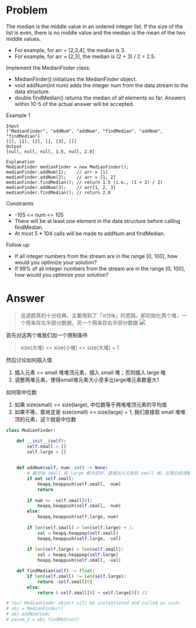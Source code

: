 # Problem
The median is the middle value in an ordered integer list. If the size of the list is even, there is no middle value and the median is the mean of the two middle values.

- For example, for arr = [2,3,4], the median is 3.
- For example, for arr = [2,3], the median is (2 + 3) / 2 = 2.5.

Implement the MedianFinder class:

- MedianFinder() initializes the MedianFinder object.
- void addNum(int num) adds the integer num from the data stream to the data structure.
- double findMedian() returns the median of all elements so far. Answers within 10-5 of the actual answer will be accepted.

Example 1
```
Input
["MedianFinder", "addNum", "addNum", "findMedian", "addNum", "findMedian"]
[[], [1], [2], [], [3], []]
Output
[null, null, null, 1.5, null, 2.0]

Explanation
MedianFinder medianFinder = new MedianFinder();
medianFinder.addNum(1);    // arr = [1]
medianFinder.addNum(2);    // arr = [1, 2]
medianFinder.findMedian(); // return 1.5 (i.e., (1 + 2) / 2)
medianFinder.addNum(3);    // arr[1, 2, 3]
medianFinder.findMedian(); // return 2.0
```

Constraints
- -105 <= num <= 105
- There will be at least one element in the data structure before calling findMedian.
- At most 5 * 104 calls will be made to addNum and findMedian.

Follow up
- If all integer numbers from the stream are in the range [0, 100], how would you optimize your solution?
- If 99% of all integer numbers from the stream are in the range [0, 100], how would you optimize your solution?

# Answer
> 这道题真的十分经典，主要用到了「`对顶堆`」的思路。即初始化两个堆，一个用来存左半部分数据，另一个用来存右半部分数据
![](https://pic.leetcode-cn.com/1612362061-eqjoaI-image.png)

首先对这两个堆我们加一个限制条件
>  size(大堆) <= size(小堆) <= size(大堆) + 1

然后讨论如何插入值
1. 插入元素 <= small 堆堆顶元素，插入 small 堆；否则插入 large 堆
2. 调整两堆元素，使得small堆元素大小至多比large堆元素数量大1

如何取中位数
1. 如果 size(small) == size(large), 中位数等于两堆堆顶元素的平均值
2. 如果不等，那肯定是 size(small) == size(large) + 1, 我们直接取 small 堆堆顶的元素，这个就是中位数

```python
class MedianFinder:

    def __init__(self):
        self.small = []
        self.large = []
        

    def addNum(self, num: int) -> None:
        # 最开始 small 和 large 都为空时，直接加入元素到 small 堆，无需后续调整元素
        if not self.small:
            heapq.heappush(self.small, -num)
            return
        
        if num <= -self.small[0]:
            heapq.heappush(self.small, -num)
        else:
            heapq.heappush(self.large, num)
        
        if len(self.small) > len(self.large) + 1:
            val = heapq.heappop(self.small)
            heapq.heappush(self.large, -val)
        
        if len(self.large) > len(self.small):
            val = heapq.heappop(self.large)
            heapq.heappush(self.small, -val)

    def findMedian(self) -> float:
        if len(self.small) != len(self.large):
            return -self.small[0]
        else:
            return (-self.small[0] + self.large[0]) /2

# Your MedianFinder object will be instantiated and called as such:
# obj = MedianFinder()
# obj.addNum(num)
# param_2 = obj.findMedian()
```